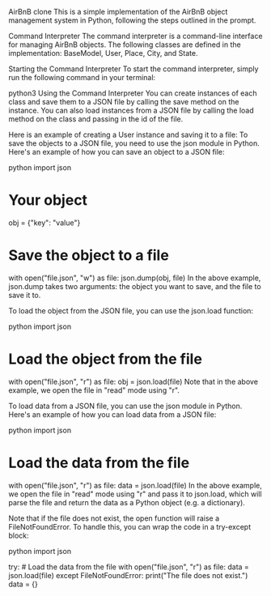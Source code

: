 AirBnB clone
This is a simple implementation of the AirBnB object management system in Python, following the steps outlined in the prompt.


Command Interpreter
The command interpreter is a command-line interface for managing AirBnB objects. The following classes are defined in the implementation: BaseModel, User, Place, City, and State.

Starting the Command Interpreter
To start the command interpreter, simply run the following command in your terminal:


python3
Using the Command Interpreter
You can create instances of each class and save them to a JSON file by calling the save method on the instance. You can also load instances from a JSON file by calling the load method on the class and passing in the id of the file.

Here is an example of creating a User instance and saving it to a file:
To save the objects to a JSON file, you need to use the json module in Python. Here's an example of how you can save an object to a JSON file:

python
import json

# Your object
obj = {"key": "value"}

# Save the object to a file
with open("file.json", "w") as file:
    json.dump(obj, file)
In the above example, json.dump takes two arguments: the object you want to save, and the file to save it to.

To load the object from the JSON file, you can use the json.load function:

python
import json

# Load the object from the file
with open("file.json", "r") as file:
    obj = json.load(file)
Note that in the above example, we open the file in "read" mode using "r".


To load data from a JSON file, you can use the json module in Python. Here's an example of how you can load data from a JSON file:

python
import json

# Load the data from the file
with open("file.json", "r") as file:
    data = json.load(file)
In the above example, we open the file in "read" mode using "r" and pass it to json.load, which will parse the file and return the data as a Python object (e.g. a dictionary).

Note that if the file does not exist, the open function will raise a FileNotFoundError. To handle this, you can wrap the code in a try-except block:

python
import json

try:
    # Load the data from the file
    with open("file.json", "r") as file:
        data = json.load(file)
except FileNotFoundError:
    print("The file does not exist.")
    data = {}





